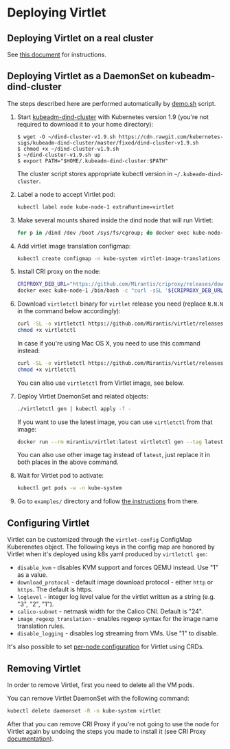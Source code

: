 # Deploying Virtlet

## Deploying Virtlet on a real cluster

See [this document](real-cluster.md) for instructions.

## Deploying Virtlet as a DaemonSet on kubeadm-dind-cluster

The steps described here are performed automatically by
[demo.sh](demo.sh) script.

1. Start [kubeadm-dind-cluster](https://github.com/kubernetes-sigs/kubeadm-dind-cluster)
   with Kubernetes version 1.9 (you're not required to download it to your home directory):
   ```
   $ wget -O ~/dind-cluster-v1.9.sh https://cdn.rawgit.com/kubernetes-sigs/kubeadm-dind-cluster/master/fixed/dind-cluster-v1.9.sh
   $ chmod +x ~/dind-cluster-v1.9.sh
   $ ~/dind-cluster-v1.9.sh up
   $ export PATH="$HOME/.kubeadm-dind-cluster:$PATH"
   ```
   The cluster script stores appropriate kubectl version in `~/.kubeadm-dind-cluster`.

1. Label a node to accept Virtlet pod:
   ```bash
   kubectl label node kube-node-1 extraRuntime=virtlet
   ```
1. Make several mounts shared inside the dind node that will run Virtlet:
   ```bash
   for p in /dind /dev /boot /sys/fs/cgroup; do docker exec kube-node-1 mount --make-shared $p; done
   ```
1. Add virtlet image translation configmap:
   ```bash
   kubectl create configmap -n kube-system virtlet-image-translations --from-file images.yaml
   ```
1. Install CRI proxy on the node:
   ```bash
   CRIPROXY_DEB_URL="https://github.com/Mirantis/criproxy/releases/download/v0.10.0/criproxy-nodeps_0.10.0_amd64.deb"
   docker exec kube-node-1 /bin/bash -c "curl -sSL '${CRIPROXY_DEB_URL}' >/criproxy.deb && dpkg -i /criproxy.deb && rm /criproxy.deb"
   ```
1. Download `virtletctl` binary for `virtlet` release you need (replace `N.N.N` in the command below accordingly):
   ```bash
   curl -SL -o virtletctl https://github.com/Mirantis/virtlet/releases/download/vN.N.N/virtletctl
   chmod +x virtletctl
   ```
   In case if you're using Mac OS X, you need to use this command instead:
   ```bash
   curl -SL -o virtletctl https://github.com/Mirantis/virtlet/releases/download/vN.N.N/virtletctl.darwin
   chmod +x virtletctl
   ```
   You can also use `virtletctl` from Virtlet image, see below.
1. Deploy Virtlet DaemonSet and related objects:
   ```bash
   ./virtletctl gen | kubectl apply -f -
   ```
   If you want to use the latest image, you can use `virtletctl` from that image:
   ```bash
   docker run --rm mirantis/virtlet:latest virtletctl gen --tag latest | kubectl apply -f -
   ```
   You can also use other image tag instead of `latest`, just replace it in both places in the above command.
1. Wait for Virtlet pod to activate:
   ```bash
   kubectl get pods -w -n kube-system
   ```
1. Go to `examples/` directory and follow [the instructions](../examples/README.md) from there.

## Configuring Virtlet

Virtlet can be customized through the `virtlet-config` ConfigMap
Kuberenetes object.  The following keys in the config map are honored
by Virtlet when it's deployed using k8s yaml produced by `virtletctl gen`:

  * `disable_kvm` - disables KVM support and forces QEMU instead. Use "1" as a value.
  * `download_protocol` - default image download protocol - either `http` or `https`. The default is https.
  * `loglevel` - integer log level value for the virtlet written as a string (e.g. "3", "2", "1").
  * `calico-subnet` - netmask width for the Calico CNI. Default is "24".
  * `image_regexp_translation` - enables regexp syntax for the image name translation rules.
  * `disable_logging` - disables log streaming from VMs. Use "1" to disable.

It's also possible to set [per-node configuration](../docs/config.md)
for Virtlet using CRDs.

## Removing Virtlet

In order to remove Virtlet, first you need to delete all the VM pods.

You can remove Virtlet DaemonSet with the following command:
```bash
kubectl delete daemonset -R -n kube-system virtlet
```

After that you can remove CRI Proxy if you're not going to use the
node for Virtlet again by undoing the steps you made to install it
(see CRI Proxy
[documentation](https://github.com/Mirantis/criproxy/)).
